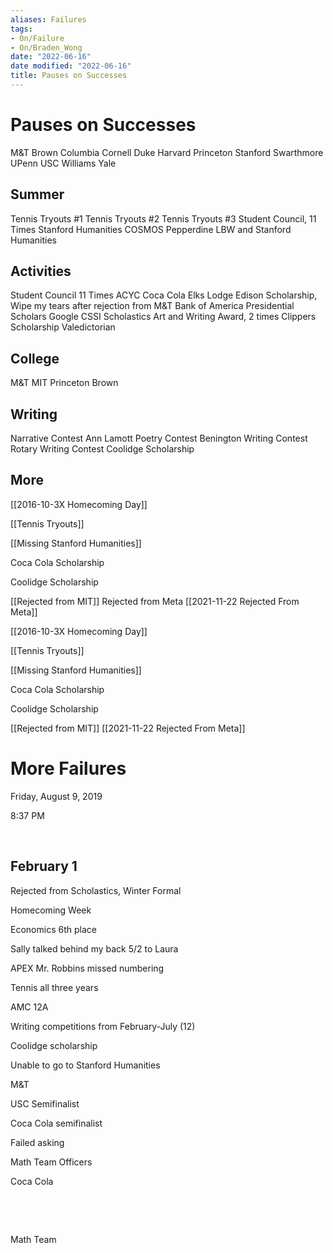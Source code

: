 ```yaml
---
aliases: Failures
tags:
- On/Failure
- On/Braden_Wong
date: "2022-06-16"
date modified: "2022-06-16"
title: Pauses on Successes
---
```


# Pauses on Successes
M&T
Brown
Columbia
Cornell
Duke
Harvard
Princeton
Stanford
Swarthmore
UPenn
USC
Williams
Yale
 

## Summer
Tennis Tryouts #1
Tennis Tryouts #2
Tennis Tryouts #3
Student Council, 11 Times
Stanford Humanities
COSMOS
Pepperdine
LBW and Stanford Humanities
 

## Activities
Student Council 11 Times
ACYC
Coca Cola
Elks Lodge
Edison Scholarship, Wipe my tears after rejection from M&T
Bank of America
Presidential Scholars
Google CSSI
Scholastics Art and Writing Award, 2 times
Clippers Scholarship
Valedictorian
 

## College
M&T
MIT
Princeton
Brown
 

## Writing
Narrative Contest
Ann Lamott Poetry Contest
Benington Writing Contest
Rotary Writing Contest
Coolidge Scholarship

## More
[[2016-10-3X Homecoming Day]]

[[Tennis Tryouts]]

[[Missing Stanford Humanities]]

Coca Cola Scholarship

Coolidge Scholarship

[[Rejected from MIT]]
Rejected from Meta
[[2021-11-22 Rejected From Meta]]

[[2016-10-3X Homecoming Day]]

[[Tennis Tryouts]]

[[Missing Stanford Humanities]]

Coca Cola Scholarship

Coolidge Scholarship

[[Rejected from MIT]]
[[2021-11-22 Rejected From Meta]]

# More Failures
Friday, August 9, 2019

8:37 PM

 

## February 1
Rejected from Scholastics, Winter Formal

Homecoming Week

Economics 6th place

Sally talked behind my back 5/2 to Laura

APEX Mr. Robbins missed numbering

Tennis all three years

AMC 12A

Writing competitions from February-July (12)

Coolidge scholarship

Unable to go to Stanford Humanities

M&T

USC Semifinalist

Coca Cola semifinalist

Failed asking

Math Team Officers

Coca Cola

 

 

Math Team
